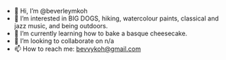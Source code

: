 - 👋 Hi, I’m @beverleymkoh
- 👀 I’m interested in BIG DOGS, hiking, watercolour paints, classical and jazz music, and being outdoors.
- 🌱 I’m currently learning how to bake a basque cheesecake.
- 💞️ I’m looking to collaborate on n/a
- 📫 How to reach me: bevvykoh@gmail.com

<!---
beverleymkoh/beverleymkoh is a ✨ special ✨ repository because its `README.md` (this file) appears on your GitHub profile.
You can click the Preview link to take a look at your changes.
--->
